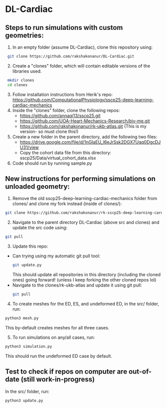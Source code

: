 # DL-Cardiac

## Steps to run simulations with custom geometries:

1. In an empty folder (assume DL-Cardiac), clone this repository using:
```bash
 git clone https://github.com/rakshakonanur/DL-Cardiac.git
```
2. Create a "clones" folder, which will contain editable versions of the libraries used.
```bash
 mkdir clones
 cd clones
```
3. Follow installation instructions from Herik's repo: https://github.com/ComputationalPhysiology/sscp25-deep-learning-cardiac-mechanics
4. Inside the "clones" folder, clone the following repos:
   - https://github.com/annaqi13/sscp25.git
   - https://github.com/UOA-Heart-Mechanics-Research/biv-me.git
   - https://github.com/rakshakonanur/rk-ukb-atlas.git (This is my version- so must clone this!)
5. Create a new folder in the parent directory, add the following two files:
   - https://drive.google.com/file/d/1nGlaEU_l6eJrSsk2DGX7Uqq0DgcDJU31/view
   - Copy the cohort data file from this directory: sscp25/Data/virtual_cohort_data.xlsx
6. Code should run by running sample.py

## New instructions for performing simulations on unloaded geometry:

1. Remove the old sscp25-deep-learning-cardiac-mechanics folder from clones/ and clone my fork instead (inside of clones/):
``` bash
git clone https://github.com/rakshakonanur/rk-sscp25-deep-learning-cardiac-mechanics.git
```
2. Navigate to the parent directory DL-Cardiac (above src and clones) and update the src code using:
```bash
git pull
```
3. Update this repo:
 - Can trying using my automatic git pull tool:
   ``` bash
   git update.py
   ```
   This should update all repositories in this directory (including the cloned ones) going forward! (unless I keep forking the other cloned repos lol)
 - Navigate to the clones/rk-ukb-atlas and update it using git pull:
   ```bash
   git pull
   ```
4. To create meshes for the ED, ES, and undeformed ED, in the src/ folder, run:
```bash
python3 mesh.py
```
This by-default creates meshes for all three cases.

5. To run simulations on any/all cases, run:
```bash
python3 simulation.py
```
This should run the undeformed ED case by default.

## Test to check if repos on computer are out-of-date (still work-in-progress)
In the src/ folder, run:
```bash
python3 update.py
```
